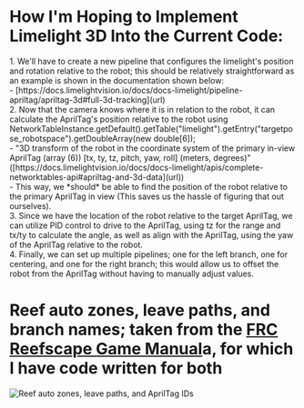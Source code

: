 <h1> How I'm Hoping to Implement Limelight 3D Into the Current Code:</h1>
1. We'll have to create a new pipeline that configures the limelight's position and rotation relative to the robot; this should be relatively straightforward as an example is shown in the documentation shown below:
  <br> - [https://docs.limelightvision.io/docs/docs-limelight/pipeline-apriltag/apriltag-3d#full-3d-tracking](url)
<br> 2. Now that the camera knows where it is in relation to the robot, it can calculate the AprilTag's position relative to the robot using
      <br> NetworkTableInstance.getDefault().getTable("limelight").getEntry("targetpose_robotspace").getDoubleArray(new double[6]);
        <br> - "3D transform of the robot in the coordinate system of the primary in-view AprilTag (array (6)) [tx, ty, tz, pitch, yaw, roll] (meters, degrees)" ([https://docs.limelightvision.io/docs/docs-limelight/apis/complete-networktables-api#apriltag-and-3d-data](url))
  <br> - This way, we *should* be able to find the position of the robot relative to the primary AprilTag in view (This saves us the hassle of figuring that out ourselves).
<br> 3. Since we have the location of the robot relative to the target AprilTag, we can utilize PID control to drive to the AprilTag, using tz for the range and tx/ty to calculate the angle, as well as align with the AprilTag, using the yaw of the AprilTag relative to the robot.
<br> 4. Finally, we can set up multiple pipelines; one for the left branch, one for centering, and one for the right branch; this would allow us to offset the robot from the AprilTag without having to manually adjust values.

<h1>Reef auto zones, leave paths, and branch names; taken from the <a href="https://firstfrc.blob.core.windows.net/frc2025/Manual/2025GameManual.pdf">FRC Reefscape Game Manual</a>a, for which I have code written for both </h1>

![Reef auto zones, leave paths, and AprilTag IDs](https://github.com/user-attachments/assets/c427416e-bca1-4d0c-bb95-92e83e9d4707)
